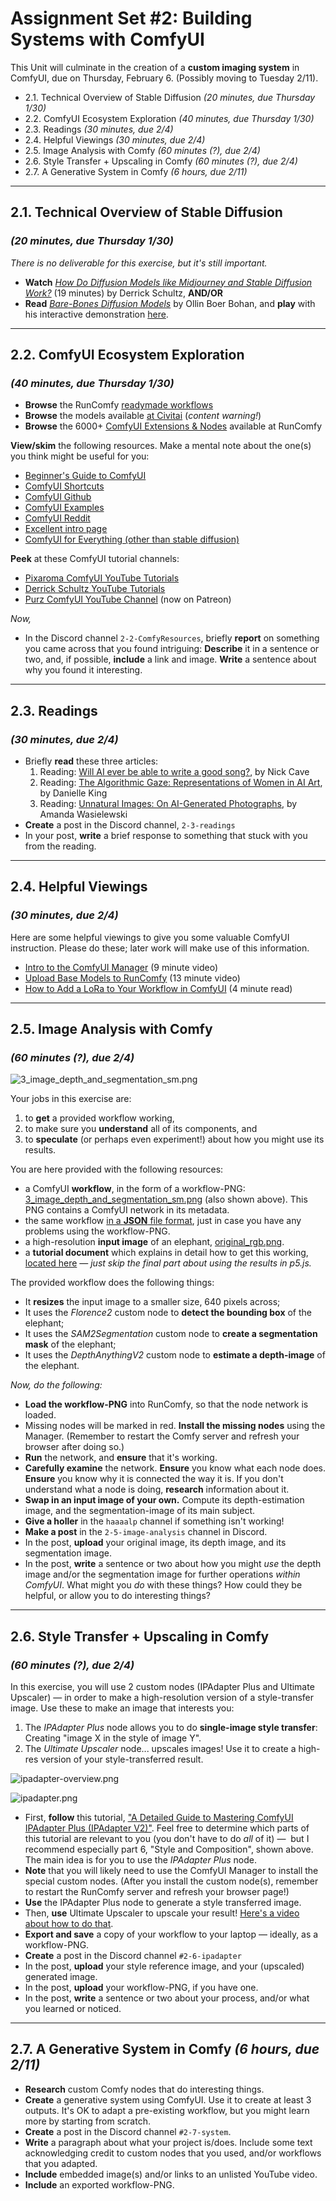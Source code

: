 # Assignment Set #2: Building Systems with ComfyUI

This Unit will culminate in the creation of a **custom imaging system** in ComfyUI, due on Thursday, February 6. (Possibly moving to Tuesday 2/11). 

* 2.1. Technical Overview of Stable Diffusion *(20 minutes, due Thursday 1/30)*
* 2.2. ComfyUI Ecosystem Exploration *(40 minutes, due Thursday 1/30)*
* 2.3. Readings *(30 minutes, due 2/4)*
* 2.4. Helpful Viewings *(30 minutes, due 2/4)*
* 2.5. Image Analysis with Comfy *(60 minutes (?), due 2/4)*
* 2.6. Style Transfer + Upscaling in Comfy *(60 minutes (?), due 2/4)*
* 2.7. A Generative System in Comfy *(6 hours, due 2/11)*

---

## 2.1. Technical Overview of Stable Diffusion

### *(20 minutes, due Thursday 1/30)*

*There is no deliverable for this exercise, but it's still important.*

* **Watch** [*How Do Diffusion Models like Midjourney and Stable Diffusion Work?*](https://www.youtube.com/watch?v=BWUApLkLH-8) (19 minutes) by Derrick Schultz, **AND/OR**
* **Read** [*Bare-Bones Diffusion Models*](https://madebyoll.in/posts/dino_diffusion/) by Ollin Boer Bohan, and **play** with his interactive demonstration [here](https://madebyoll.in/posts/dino_diffusion/demo/).


---

## 2.2. ComfyUI Ecosystem Exploration 

### *(40 minutes, due Thursday 1/30)*

* **Browse** the RunComfy [readymade workflows](https://www.runcomfy.com/comfyui/)
* **Browse** the models available [at Civitai](https://civitai.com/models) (*content warning!*)
* **Browse** the 6000+ [ComfyUI Extensions & Nodes](https://www.runcomfy.com/comfyui-nodes) available at RunComfy

**View/skim** the following resources. Make a mental note about the one(s) you think might be useful for you: 

* [Beginner's Guide to ComfyUI](https://aituts.com/comfyui/)
* [ComfyUI Shortcuts](https://blenderneko.github.io/ComfyUI-docs/Interface/Shortcuts/)
* [ComfyUI Github](https://github.com/comfyanonymous/ComfyUI/blob/master/README.md)
* [ComfyUI Examples](https://github.com/comfyanonymous/ComfyUI_examples)
* [ComfyUI Reddit](https://www.reddit.com/r/comfyui/)
* [Excellent intro page](https://www.latent.space/p/comfyui)
* [ComfyUI for Everything (other than stable diffusion)](https://www.youtube.com/watch?v=fUcDAExxndQ&t=0)

**Peek** at these ComfyUI tutorial channels: 

* [Pixaroma ComfyUI YouTube Tutorials](https://www.youtube.com/playlist?list=PL-pohOSaL8P9kLZP8tQ1K1QWdZEgwiBM0)
* [Derrick Schultz YouTube Tutorials](https://www.youtube.com/watch?v=NoB1E3nZnUk&list=PLWuCzxqIpJs8e8fET1QP96tWngqlsoIZu&index=2)
* [Purz ComfyUI YouTube Channel](https://www.youtube.com/@PurzBeats) (now on Patreon)

*Now,*

* In the Discord channel `2-2-ComfyResources`, briefly **report** on something you came across that you found intriguing: **Describe** it in a sentence or two, and, if possible, **include** a link and image. **Write** a sentence about why you found it interesting. 

---

## 2.3. Readings

### *(30 minutes, due 2/4)*

* Briefly **read** these three articles:
  1. Reading: [Will AI ever be able to write a good song?](https://www.theredhandfiles.com/considering-human-imagination-the-last-piece-of-wilderness-do-you-think-ai-will-ever-be-able-to-write-a-good-song/), by Nick Cave
  2. Reading: [The Algorithmic Gaze: Representations of Women in AI Art](https://www.lerandom.art/editorial/the-algorithmic-gaze-representations-of-women-in-ai-art), by Danielle King
  3. Reading: [Unnatural Images: On AI-Generated Photographs](https://www.journals.uchicago.edu/doi/10.1086/731729), by Amanda Wasielewski
* **Create** a post in the Discord channel, `2-3-readings`
* In your post, **write** a brief response to something that stuck with you from the reading. 

---

## 2.4. Helpful Viewings

### *(30 minutes, due 2/4)*

Here are some helpful viewings to give you some valuable ComfyUI instruction. Please do these; later work will make use of this information.

* [Intro to the ComfyUI Manager](https://www.youtube.com/watch?v=4M_R1heWGWs) (9 minute video)
* [Upload Base Models to RunComfy](https://www.youtube.com/watch?v=dOCTwnrWi7g) (13 minute video)
* [How to Add a LoRa to Your Workflow in ComfyUI](https://medium.com/@promptingpixels/how-to-add-a-lora-to-your-workflow-in-comfyui-b5635cd7a8aa) (4 minute read)

---

## 2.5. Image Analysis with Comfy

### *(60 minutes (?), due 2/4)*

![3_image_depth_and_segmentation_sm.png](workflows/3_image_depth_and_segmentation_sm.png)

Your jobs in this exercise are: 

1. to **get** a provided workflow working, 
2. to make sure you **understand** all of its components, and
3. to **speculate** (or perhaps even experiment!) about how you might use its results.

You are here provided with the following resources:
 
* a ComfyUI **workflow**, in the form of a workflow-PNG: [3_image_depth_and_segmentation_sm.png](workflows/3_image_depth_and_segmentation_sm.png) (also shown above). This PNG contains a ComfyUI network in its metadata. 
* the same workflow [in a **JSON** file format](workflows/3_image_depth_and_segmentation.json), just in case you have any problems using the workflow-PNG. 
* a high-resolution **input image** of an elephant, [original_rgb.png](img/original_rgb.png).
* a **tutorial document** which explains in detail how to get this working, [located here](https://github.com/golanlevin/60-212/blob/main/lectures/comfy/image_analysis/readme.md) — *just skip the final part about using the results in p5.js.*

The provided workflow does the following things: 

* It **resizes** the input image to a smaller size, 640 pixels across;
* It uses the *Florence2* custom node to **detect the bounding box** of the elephant; 
* It uses the *SAM2Segmentation* custom node to **create a segmentation mask** of the elephant;
* It uses the *DepthAnythingV2* custom node to **estimate a depth-image** of the elephant.

*Now, do the following:*

* **Load the workflow-PNG** into RunComfy, so that the node network is loaded. 
* Missing nodes will be marked in red. **Install the missing nodes** using the Manager. (Remember to restart the Comfy server and refresh your browser after doing so.)
* **Run** the network, and **ensure** that it's working. 
* **Carefully examine** the network. **Ensure** you know what each node does. **Ensure** you know why it is connected the way it is. If you don't understand what a node is doing, **research** information about it.
* **Swap in an input image of your own.** Compute its depth-estimation image, and the segmentation-image of its main subject.  
* **Give a holler** in the `haaaalp` channel if something isn't working!
* **Make a post** in the `2-5-image-analysis` channel in Discord.
* In the post, **upload** your original image, its depth image, and its segmentation image.
* In the post, **write** a sentence or two about how you might *use* the depth image and/or the segmentation image for further operations *within ComfyUI*. What might you *do* with these things? How could they be helpful, or allow you to do interesting things? 


---

## 2.6. Style Transfer + Upscaling in Comfy


### *(60 minutes (?), due 2/4)*

In this exercise, you will use 2 custom nodes (IPAdapter Plus and Ultimate Upscaler) — in order to make a high-resolution version of a style-transfer image. Use these to make an image that interests you: 

1. The *IPAdapter Plus* node allows you to do **single-image style transfer**: Creating "image X in the style of image Y".
2. The *Ultimate Upscaler* node... upscales images! Use it to create a high-res version of your style-transferred result. 

![ipadapter-overview.png](img/ipadapter-overview.png)

![ipadapter.png](img/ipadapter.png)

* First, **follow** this tutorial, ["A Detailed Guide to Mastering ComfyUI IPAdapter Plus (IPAdapter V2)"](https://www.runcomfy.com/tutorials/comfyui-ipadapter-plus-deep-dive-tutorial). Feel free to determine which parts of this tutorial are relevant to you (you don't have to do *all* of it) —  but I recommend especially part 6, "Style and Composition", shown above. The main idea is for you to use the *IPAdapter Plus* node.
* **Note** that you will likely need to use the ComfyUI Manager to install the special custom nodes. (After you install the custom node(s), remember to restart the RunComfy server and refresh your browser page!)
* **Use** the IPAdapter Plus node to generate a style transferred image. 
* Then, **use** Ultimate Upscaler to upscale your result! [Here's a video about how to do that](https://www.youtube.com/watch?v=CxB47DMEyYQ).
* **Export and save** a copy of your workflow to your laptop — ideally, as a workflow-PNG. 
* **Create** a post in the Discord channel `#2-6-ipadapter`
* In the post, **upload** your style reference image, and your (upscaled) generated image.
* In the post, **upload** your workflow-PNG, if you have one. 
* In the post, **write** a sentence or two about your process, and/or what you learned or noticed.


---

## 2.7. A Generative System in Comfy *(6 hours, due 2/11)*

* **Research** custom Comfy nodes that do interesting things. 
* **Create** a generative system using ComfyUI. Use it to create at least 3 outputs. It's OK to adapt a pre-existing workflow, but you might learn more by starting from scratch. 
* **Create** a post in the Discord channel `#2-7-system`. 
* **Write** a paragraph about what your project is/does. Include some text acknowledging credit to custom nodes that you used, and/or workflows that you adapted.
* **Include** embedded image(s) and/or links to an unlisted YouTube video.
* **Include** an exported workflow-PNG.












